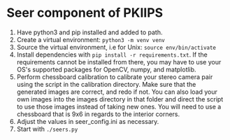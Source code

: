 # Seer component of PKIIPS

1. Have python3 and pip installed and added to path.
2. Create a virtual environment: `python3 -m venv venv`
3. Source the virtual environment, i.e for Unix: `source env/bin/activate`
4. Install dependencies with `pip install -r requirements.txt`. If the requirements cannot be installed from there, you may have to use your OS's supported packages for OpenCV, numpy, and matplotlib.
5. Perform chessboard calibration to calibrate your stereo camera pair using the script in the calibration directory. Make sure that the generated images are correct, and redo if not. You can also load your own images into the images directory in that folder and direct the script to use those images instead of taking new ones. You will need to use a chessboard that is 9x6 in regards to the interior corners.
6. Adjust the values in seer_config.ini as necessary.
7. Start with `./seers.py`
